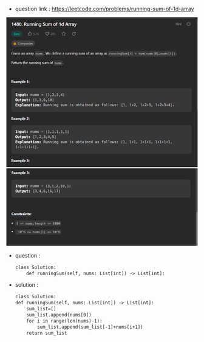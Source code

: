 - question link : https://leetcode.com/problems/running-sum-of-1d-array

![](2023-01-05-23-42-51.png)
![](2023-01-05-23-43-03.png)

- question :
    ```
    class Solution:
        def runningSum(self, nums: List[int]) -> List[int]:
    ```

- solution :
    ```
    class Solution:
    def runningSum(self, nums: List[int]) -> List[int]:
        sum_list=[]
        sum_list.append(nums[0])
        for i in range(len(nums)-1):
            sum_list.append(sum_list[-1]+nums[i+1])
        return sum_list
    ```